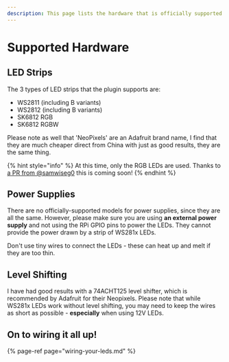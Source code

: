 ```yaml
---
description: This page lists the hardware that is officially supported to use this plugin
---
```


# Supported Hardware

## LED Strips

The 3 types of LED strips that the plugin supports are:

* WS2811 \(including B variants\)
* WS2812 \(including B variants\)
* SK6812 RGB
* SK6812 RGBW

Please note as well that 'NeoPixels' are an Adafruit brand name, I find that they are much cheaper direct from China with just as good results, they are the same thing.

{% hint style="info" %}
At this time, only the RGB LEDs are used. Thanks to [a PR from @samwiseg0](https://github.com/cp2004/OctoPrint-WS281x_LED_Status/pull/93) this is coming soon!
{% endhint %}

## Power Supplies

There are no officially-supported models for power supplies, since they are all the same. However, please make sure you are using **an external power supply** and not using the RPi GPIO pins to power the LEDs. They cannot provide the power drawn by a strip of WS281x LEDs.

Don't use tiny wires to connect the LEDs - these can heat up and melt if they are too thin.

## Level Shifting

I have had good results with a 74ACHT125 level shifter, which is recommended by Adafruit for their Neopixels. Please note that while WS281x LEDs work without level shifting, you may need to keep the wires as short as possible - **especially** when using 12V LEDs.

## On to wiring it all up!

{% page-ref page="wiring-your-leds.md" %}

